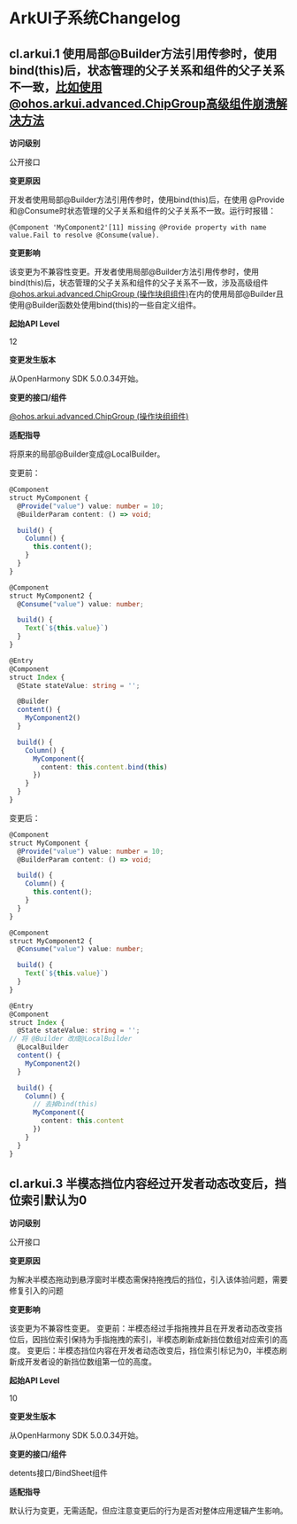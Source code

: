 # ArkUI子系统Changelog

## cl.arkui.1 使用局部@Builder方法引用传参时，使用bind(this)后，状态管理的父子关系和组件的父子关系不一致，比如使用@ohos.arkui.advanced.ChipGroup高级组件崩溃解决方法

**访问级别**

公开接口

**变更原因**

开发者使用局部@Builder方法引用传参时，使用bind(this)后，在使用 @Provide和@Consume时状态管理的父子关系和组件的父子关系不一致。运行时报错：

```
@Component 'MyComponent2'[11] missing @Provide property with name value.Fail to resolve @Consume(value).
```

**变更影响**

该变更为不兼容性变更。开发者使用局部@Builder方法引用传参时，使用bind(this)后，状态管理的父子关系和组件的父子关系不一致，涉及高级组件[@ohos.arkui.advanced.ChipGroup (操作块组组件)](../../../application-dev/reference/apis-arkui/arkui-ts/ohos-arkui-advanced-ChipGroup.md)在内的使用局部@Builder且使用@Builder函数处使用bind(this)的一些自定义组件。

**起始API Level**

12

**变更发生版本**

从OpenHarmony SDK 5.0.0.34开始。

**变更的接口/组件**

[@ohos.arkui.advanced.ChipGroup (操作块组组件)](../../../application-dev/reference/apis-arkui/arkui-ts/ohos-arkui-advanced-ChipGroup.md)

**适配指导**

将原来的局部@Builder变成@LocalBuilder。

变更前： 

```ts
@Component
struct MyComponent {
  @Provide("value") value: number = 10;
  @BuilderParam content: () => void;

  build() {
    Column() {
      this.content();
    }
  }
}

@Component
struct MyComponent2 {
  @Consume("value") value: number;

  build() {
    Text(`${this.value}`)
  }
}

@Entry
@Component
struct Index {
  @State stateValue: string = '';

  @Builder
  content() {
    MyComponent2()
  }

  build() {
    Column() {
      MyComponent({
        content: this.content.bind(this)
      })
    }
  }
}
```

变更后：

```   ts
@Component
struct MyComponent {
  @Provide("value") value: number = 10;
  @BuilderParam content: () => void;

  build() {
    Column() {
      this.content();
    }
  }
}

@Component
struct MyComponent2 {
  @Consume("value") value: number;

  build() {
    Text(`${this.value}`)
  }
}

@Entry
@Component
struct Index {
  @State stateValue: string = '';
// 将 @Builder 改成@LocalBuilder
  @LocalBuilder
  content() {
    MyComponent2()
  }

  build() {
    Column() {
      // 去掉bind(this)
      MyComponent({
        content: this.content
      })
    }
  }
}
```

## cl.arkui.3  半模态挡位内容经过开发者动态改变后，挡位索引默认为0

**访问级别**

公开接口

**变更原因**

为解决半模态拖动到悬浮窗时半模态需保持拖拽后的挡位，引入该体验问题，需要修复引入的问题

**变更影响**

该变更为不兼容性变更。
变更前：半模态经过手指拖拽并且在开发者动态改变挡位后，因挡位索引保持为手指拖拽的索引，半模态刷新成新挡位数组对应索引的高度。
变更后：半模态挡位内容在开发者动态改变后，挡位索引标记为0，半模态刷新成开发者设的新挡位数组第一位的高度。

**起始API Level**

10

**变更发生版本**

从OpenHarmony SDK 5.0.0.34开始。

**变更的接口/组件**

detents接口/BindSheet组件

**适配指导**

默认行为变更，无需适配，但应注意变更后的行为是否对整体应用逻辑产生影响。